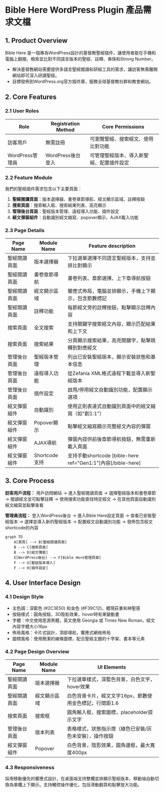 # Bible Here WordPress Plugin 產品需求文檔

## 1. Product Overview
Bible Here 是一個專為WordPress設計的基督教聖經插件，讓使用者能在手機和電腦上翻閱、檢索並比對不同語言版本的聖經、註釋、串珠和Strong Number。
- 解決基督教網站需要提供多語言聖經閱讀和研經工具的需求，讓訪客無需離開網站即可深入研讀聖經。
- 目標發佈到WordPress.org官方插件庫，服務全球基督教社群和教會網站。

## 2. Core Features

### 2.1 User Roles
| Role | Registration Method | Core Permissions |
|------|---------------------|------------------|
| 訪客用戶 | 無需註冊 | 可瀏覽聖經、搜索經文、使用比對功能 |
| WordPress管理員 | WordPress後台登入 | 可管理聖經版本、導入新聖經、配置插件設定 |

### 2.2 Feature Module
我們的聖經插件需求包含以下主要頁面：
1. **聖經閱讀頁面**：版本選擇器、書卷章節導航、經文顯示區域、註釋按鈕
2. **搜索頁面**：搜索輸入框、搜索結果列表、高亮顯示
3. **管理後台頁面**：聖經版本管理、遠程導入功能、插件設定
4. **經文彈窗組件**：自動識別經文縮寫、popover顯示、AJAX載入功能

### 2.3 Page Details
| Page Name | Module Name | Feature description |
|-----------|-------------|---------------------|
| 聖經閱讀頁面 | 版本選擇器 | 下拉選單選擇不同語言聖經版本，支持並排比對顯示 |
| 聖經閱讀頁面 | 書卷章節導航 | 書卷列表、章節選擇、上下章導航按鈕 |
| 聖經閱讀頁面 | 經文顯示區域 | 響應式佈局，電腦並排顯示，手機上下顯示，包含節數標記 |
| 聖經閱讀頁面 | 註釋功能 | 每節經文旁的註釋按鈕，點擊顯示註釋內容 |
| 搜索頁面 | 全文搜索 | 支持關鍵字搜索經文內容，顯示匹配結果和上下文 |
| 搜索頁面 | 搜索結果 | 分頁顯示搜索結果，高亮關鍵字，點擊跳轉到對應經文 |
| 管理後台頁面 | 聖經版本管理 | 列出已安裝聖經版本，顯示安裝狀態和基本信息 |
| 管理後台頁面 | 遠程導入功能 | 從Zefania XML格式遠程下載並導入新聖經版本 |
| 管理後台頁面 | 插件設定 | 啟用/停用經文自動識別功能，配置顯示選項 |
| 經文彈窗組件 | 自動識別 | 使用正則表達式自動識別頁面中的經文縮寫（如"創1:1"） |
| 經文彈窗組件 | Popover顯示 | 點擊經文縮寫顯示完整經文內容的彈窗 |
| 經文彈窗組件 | AJAX導航 | 彈窗內提供前後章節導航按鈕，無需重新載入頁面 |
| 經文彈窗組件 | Shortcode支持 | 支持手動shortcode [bible-here ref="Gen1:1"]內容[/bible-here] |

## 3. Core Process

**訪客用戶流程：**
用戶訪問網站 → 進入聖經閱讀頁面 → 選擇聖經版本和書卷章節 → 閱讀經文並可點擊註釋 → 使用搜索功能查找特定經文 → 在其他頁面自動識別經文縮寫並點擊查看

**管理員流程：**
登入WordPress後台 → 進入Bible Here設定頁面 → 查看已安裝聖經版本 → 選擇並導入新的聖經版本 → 配置經文自動識別功能 → 發佈包含經文shortcode的內容

```mermaid
graph TD
    A[首頁] --> B[聖經閱讀頁面]
    B --> C[搜索頁面]
    B --> D[經文彈窗]
    E[WordPress後台] --> F[Bible Here管理頁面]
    F --> G[聖經版本導入]
    F --> H[插件設定]
```

## 4. User Interface Design

### 4.1 Design Style
- 主色調：深藍色 (#2C3E50) 和金色 (#F39C12)，體現莊重和神聖感
- 按鈕樣式：圓角按鈕，3D陰影效果，hover時有漸變動畫
- 字體：中文使用思源黑體，英文使用 Georgia 或 Times New Roman，經文內容字體大小16px
- 佈局風格：卡片式設計，頂部導航，響應式網格佈局
- 圖標風格：使用簡潔的線條圖標，配合聖經主題的十字架、書本等元素

### 4.2 Page Design Overview
| Page Name | Module Name | UI Elements |
|-----------|-------------|-------------|
| 聖經閱讀頁面 | 版本選擇器 | 下拉選單樣式，深藍色背景，白色文字，hover效果 |
| 聖經閱讀頁面 | 經文顯示區域 | 白色背景卡片，經文文字16px，節數使用金色標記，行間距1.6 |
| 搜索頁面 | 搜索框 | 圓角輸入框，搜索圖標，placeholder提示文字 |
| 管理後台頁面 | 版本列表 | 表格樣式，狀態指示燈（綠色已安裝/灰色未安裝），操作按鈕 |
| 經文彈窗組件 | Popover | 白色背景，陰影效果，圓角邊框，最大寬度400px |

### 4.3 Responsiveness
採用移動優先的響應式設計，在桌面端支持雙欄並排顯示聖經版本，移動端自動切換為單欄上下顯示。支持觸控操作優化，包括滑動翻頁和點擊放大功能。